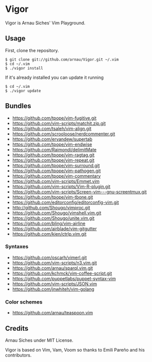 # Vigor

Vigor is Arnau Siches' Vim Playground.

## Usage

First, clone the repository.

    $ git clone git://github.com/arnau/Vigor.git ~/.vim
    $ cd ~/.vim
    $ ./vigor install

If it's already installed you can update it running

    $ cd ~/.vim
    $ ./vigor update

## Bundles

* https://github.com/tpope/vim-fugitive.git
* https://github.com/vim-scripts/matchit.zip.git
* https://github.com/tsaleh/vim-align.git
* https://github.com/scrooloose/nerdcommenter.git
* https://github.com/ervandew/supertab
* https://github.com/tpope/vim-endwise
* https://github.com/Raimondi/delimitMate
* https://github.com/tpope/vim-ragtag.git
* https://github.com/tpope/vim-repeat.git
* https://github.com/tpope/vim-surround.git
* https://github.com/tpope/vim-pathogen.git
* https://github.com/tpope/vim-commentary
* https://github.com/vim-scripts/Emmet.vim
* https://github.com/vim-scripts/Vim-R-plugin.git
* https://github.com/vim-scripts/Screen-vim---gnu-screentmux.git
* https://github.com/tpope/vim-tbone.git
* https://github.com/editorconfig/editorconfig-vim.git
* http://github.com/Shougo/vimproc.git
* https://github.com/Shougo/vimshell.vim.git
* https://github.com/Shougo/unite.vim.git
* https://github.com/bling/vim-airline
* https://github.com/airblade/vim-gitgutter
* https://github.com/kien/ctrlp.vim.git

### Syntaxes

* https://github.com/oscarh/vimerl.git
* https://github.com/vim-scripts/n3.vim.git
* https://github.com/arnau/sparql.vim.git
* https://github.com/kchmck/vim-coffee-script.git
* https://github.com/puppetlabs/puppet-syntax-vim
* https://github.com/vim-scripts/JSON.vim
* https://github.com/jnwhiteh/vim-golang

### Color schemes

* https://github.com/arnau/teaspoon.vim

## Credits

Arnau Siches under MIT License.

Vigor is based on Vim, Vam, Voom so thanks to Emili Pareño and his contributors.

